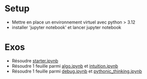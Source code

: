 # Setup

- Mettre en place un environnement virtuel avec python > 3.12
- installer 'jupyter notebook' et lancer jupyter notebook

# Exos

- Résoudre [starter.ipynb](starter.ipynb)
- Résoudre 1 feuille parmi [algo.ipynb](algo.ipynb) et [intuition.ipynb](intuition.ipynb)
- Résoudre 1 feuille parmi [debug.ipynb](debug.ipynb) et [pythonic_thinking.ipynb](pythonic_thinking.ipynb)
